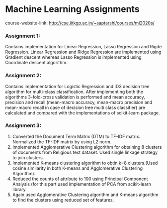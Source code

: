 # Machine Learning Assignments
course-website-link: http://cse.iitkgp.ac.in/~saptarshi/courses/ml2020s/
### Assignment 1:
Contains implementation for Linear Regression, Lasso Regression and Rigde Regression. Linear Regression and Ridge Regression are implemented using Gradient descent whereas Lasso Regression is implemented using Coordinate descent algorithm. 
### Assignment 2:
Contains implementation for Logistic Regression and ID3 decision tree algorithm for multi-class classification. After implementing both the algorithms 3-fold-cross validation is performed and mean accuracy, precision and recall (mean-macro accuracy, mean-macro precision and mean-macro recall in case of decision tree multi class classifier) are calculated and compared with the implementations of scikit-learn package.
### Assignment 3:
1. Converted the Document Term Matrix (DTM) to TF-IDF matrix. Normalized the TF-IDF matrix by using L2 norm.
2. Implemented Agglomerative Clustering algorithm for obtaining 8 clusters of documents from Religious text dataset. Used single linkage strategy to join clusters.
3. Implemented K-means clustering algorithm to obtin k=8 clusters.(Used cosine similarity in both K-means and Agglomerative Clustering Algorithm). 
4. Reduced the counts of attribute to 100 using Principal Component Analysis (for this part used implementation of PCA from scikit-learn library.
5. Again used Agglomerative Clustering algorithm and K-means algorithm to find the clusters using reduced set of features.
